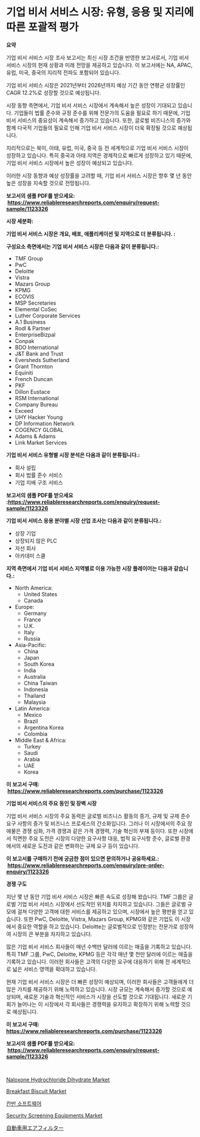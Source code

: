 <p><h1>기업 비서 서비스 시장: 유형, 응용 및 지리에 따른 포괄적 평가</h1></p><p><strong>요약</strong></p>
<p><p>기업 비서 서비스 시장 조사 보고서는 최신 시장 조건을 반영한 보고서로서, 기업 비서 서비스 시장의 현재 상황과 미래 전망을 제공하고 있습니다. 이 보고서에는 NA, APAC, 유럽, 미국, 중국의 지리적 전파도 포함되어 있습니다. </p><p>기업 비서 서비스 시장은 2021년부터 2026년까지 예상 기간 동안 연평균 성장률인 CAGR 12.2%로 성장할 것으로 예상됩니다. </p><p>시장 동향 측면에서, 기업 비서 서비스 시장에서 계속해서 높은 성장이 기대되고 있습니다. 기업들이 법률 준수와 규정 준수를 위해 전문가의 도움을 필요로 하기 때문에, 기업 비서 서비스의 중요성이 계속해서 증가하고 있습니다. 또한, 글로벌 비즈니스의 증가와 함께 다국적 기업들의 필요로 인해 기업 비서 서비스 시장이 더욱 확장될 것으로 예상됩니다.</p><p>지리적으로는 북미, 아태, 유럽, 미국, 중국 등 전 세계적으로 기업 비서 서비스 시장이 성장하고 있습니다. 특히 중국과 아태 지역은 경제적으로 빠르게 성장하고 있기 때문에, 기업 비서 서비스 시장에서 높은 성장이 예상되고 있습니다.</p><p>이러한 시장 동향과 예상 성장률을 고려할 때, 기업 비서 서비스 시장은 향후 몇 년 동안 높은 성장을 지속할 것으로 전망됩니다.</p></p>
<p><strong>보고서의 샘플 PDF를 받으세요: &nbsp;<a href="https://www.reliableresearchreports.com/enquiry/request-sample/1123326">https://www.reliableresearchreports.com/enquiry/request-sample/1123326</a></strong></p>
<p><strong>시장 세분화:</strong></p>
<p><strong> 기업 비서 서비스 시장은 개요, 배포, 애플리케이션 및 지역으로 더 분류됩니다. :</strong></p>
<p><strong>구성요소 측면에서는 기업 비서 서비스 시장은 다음과 같이 분류됩니다.:</strong></p>
<p><ul><li>TMF Group</li><li>PwC</li><li>Deloitte</li><li>Vistra</li><li>Mazars Group</li><li>KPMG</li><li>ECOVIS</li><li>MSP Secretaries</li><li>Elemental CoSec</li><li>Luther Corporate Services</li><li>A.1 Business</li><li>Rodl & Partner</li><li>EnterpriseBizpal</li><li>Conpak</li><li>BDO International</li><li>J&T Bank and Trust</li><li>Eversheds Sutherland</li><li>Grant Thornton</li><li>Equiniti</li><li>French Duncan</li><li>PKF</li><li>Dillon Eustace</li><li>RSM International</li><li>Company Bureau</li><li>Exceed</li><li>UHY Hacker Young</li><li>DP Information Network</li><li>COGENCY GLOBAL</li><li>Adams & Adams</li><li>Link Market Services</li></ul></p>
<p><strong> 기업 비서 서비스 유형별 시장 분석은 다음과 같이 분류됩니다.:</strong></p>
<p><ul><li>회사 설립</li><li>회사 법률 준수 서비스</li><li>기업 지배 구조 서비스</li></ul></p>
<p><strong>보고서의 샘플 PDF를 받으세요 :<a href="https://www.reliableresearchreports.com/enquiry/request-sample/1123326">https://www.reliableresearchreports.com/enquiry/request-sample/1123326</a></strong></p>
<p><strong> 기업 비서 서비스 응용 분야별 시장 산업 조사는 다음과 같이 분류됩니다.:</strong></p>
<p><ul><li>상장 기업</li><li>상장되지 않은 PLC</li><li>자선 회사</li><li>아카데미 스쿨</li></ul></p>
<p><strong>지역 측면에서 기업 비서 서비스 지역별로 이용 가능한 시장 플레이어는 다음과 같습니다.:</strong></p>
<p><ul>
    <li>
        North America:
        <ul>
            <li>United States</li>
            <li>Canada</li>
        </ul>
    </li>
    <li>
        Europe:
        <ul>
            <li>Germany</li>
            <li>France</li>
            <li>U.K.</li>
            <li>Italy</li>
            <li>Russia</li>
        </ul>
    </li>
    <li>
        Asia-Pacific:
        <ul>
            <li>China</li>
            <li>Japan</li>
            <li>South Korea</li>
            <li>India</li>
            <li>Australia</li>
            <li>China Taiwan</li>
            <li>Indonesia</li>
            <li>Thailand</li>
            <li>Malaysia</li>
        </ul>
    </li>
    <li>
        Latin America:
        <ul>
            <li>Mexico</li>
            <li>Brazil</li>
            <li>Argentina Korea</li>
            <li>Colombia</li>
        </ul>
    </li>
    <li>
        Middle East & Africa:
        <ul>
            <li>Turkey</li>
            <li>Saudi</li>
            <li>Arabia</li>
            <li>UAE</li>
            <li>Korea</li>
        </ul>
    </li>
    </ul></p>
<p><strong>이 보고서 구매: &nbsp;<a href="https://www.reliableresearchreports.com/purchase/1123326">https://www.reliableresearchreports.com/purchase/1123326</a></strong></p>
<p><strong>기업 비서 서비스의 주요 동인 및 장벽 시장</strong></p>
<p><p>기업 비서 서비스 시장의 주요 동력은 글로벌 비즈니스 활동의 증가, 규제 및 규제 준수 요구 사항의 증가 및 비즈니스 프로세스의 간소화입니다. 그러나 이 시장에서의 주요 장애물은 경쟁 심화, 가격 경쟁과 같은 가격 경쟁력, 기술 혁신의 부재 등이다. 또한 시장에서 직면한 주요 도전은 시장의 다양한 요구사항 대응, 법적 요구사항 준수, 글로벌 환경에서의 새로운 도전과 같은 변화하는 규제 요구 등이 있습니다.</p></p>
<p><strong>이 보고서를 구매하기 전에 궁금한 점이 있으면 문의하거나 공유하세요.: &nbsp;<a href="https://www.reliableresearchreports.com/enquiry/pre-order-enquiry/1123326">https://www.reliableresearchreports.com/enquiry/pre-order-enquiry/1123326</a></strong></p>
<p><strong>경쟁 구도</strong></p>
<p><p>지난 몇 년 동안 기업 비서 서비스 시장은 빠른 속도로 성장해 왔습니다. TMF 그룹은 글로벌 기업 비서 서비스 시장에서 선도적인 위치를 차지하고 있습니다. 그들은 글로벌 규모에 걸쳐 다양한 고객에 대한 서비스를 제공하고 있으며, 시장에서 높은 평판을 얻고 있습니다. 또한 PwC, Deloitte, Vistra, Mazars Group, KPMG와 같은 기업도 이 시장에서 중요한 역할을 하고 있습니다. Deloitte는 글로벌적으로 인정받는 전문가로 성장하여 시장의 큰 부분을 차지하고 있습니다.</p><p>많은 기업 비서 서비스 회사들이 매년 수백만 달러에 이르는 매출을 기록하고 있습니다. 특히 TMF 그룹, PwC, Deloitte, KPMG 등은 각각 매년 몇 천만 달러에 이르는 매출을 기록하고 있습니다. 이러한 회사들은 고객의 다양한 요구에 대응하기 위해 전 세계적으로 넓은 서비스 영역을 확대하고 있습니다.</p><p>현재 기업 비서 서비스 시장은 더 빠른 성장이 예상되며, 이러한 회사들은 고객들에게 더 많은 가치를 제공하기 위해 노력하고 있습니다. 시장 규모는 계속해서 증가할 것으로 예상되며, 새로운 기술과 혁신적인 서비스가 시장을 선도할 것으로 기대됩니다. 새로운 기회가 늘어나는 이 시장에서 각 회사들은 경쟁력을 유지하고 확장하기 위해 노력할 것으로 예상됩니다.</p></p>
<p><strong>이 보고서 구매: &nbsp; <a href="https://www.reliableresearchreports.com/purchase/1123326">https://www.reliableresearchreports.com/purchase/1123326</a></strong></p>
<p><strong>보고서의 샘플 PDF를 받으세요: &nbsp;<a href="https://www.reliableresearchreports.com/enquiry/request-sample/1123326">https://www.reliableresearchreports.com/enquiry/request-sample/1123326</a></strong><strong></strong></p>
<p>&nbsp;</p>
<p><p><a href="https://github.com/redneck06/Market-Research-Report-List-2/blob/main/naloxone-hydrochloride-dihydrate-market.md">Naloxone Hydrochloride Dihydrate Market</a></p><p><a href="https://view.publitas.com/reportprime-1/breakfast-biscuit-market-size-evaluating-its-market-trends-growth-and-projections-2024-2031/">Breakfast Biscuit Market</a></p><p><a href="https://github.com/vsoq0zknh59/Market-Research-Report-List-1/blob/main/2282382192883.md">칸반 소프트웨어</a></p><p><a href="https://sudsy-motorcycle-bbc.notion.site/Security-Screening-Equipments-Market-Size-2024-2031-Global-Industrial-Analysis-Key-Geographical-R-c3fe1c8004e14492bcbf0702d9992a92">Security Screening Equipments Market</a></p><p><a href="https://github.com/lababdou/Market-Research-Report-List-2/blob/main/1214799193098.md">自動車用エアフィルター</a></p></p>